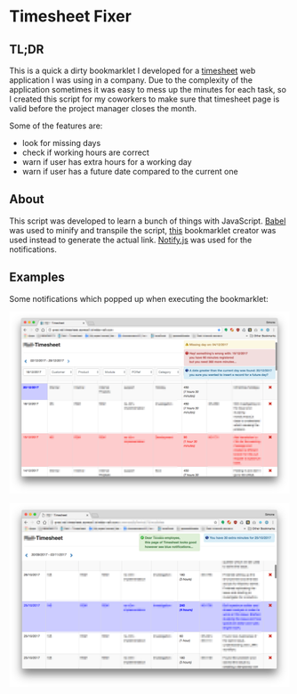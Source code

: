 # Timesheet Fixer

## TL;DR

This is a quick a dirty bookmarklet I developed for a [timesheet](https://en.wikipedia.org/wiki/Timesheet) web application I was using in a company. Due to the complexity of the application sometimes it was easy to mess up the minutes for each task, so I created this script for my coworkers to make sure that timesheet page is valid before the project manager closes the month.

Some of the features are:

* look for missing days
* check if working hours are correct
* warn if user has extra hours for a working day
* warn if user has a future date compared to the current one

## About

This script was developed to learn a bunch of things with JavaScript. [Babel](https://babeljs.io/repl) was used to minify and transpile the script, [this](https://mrcoles.com/bookmarklet/) bookmarklet creator was used instead to generate the actual link. [Notify.js](https://notifyjs.com/) was used for the notifications.

## Examples

Some notifications which popped up when executing the bookmarklet:

![screen1](img/screen1.png)

![screen_mac](img/screen2.png)
